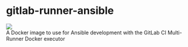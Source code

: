 # gitlab-runner-ansible
[![](https://images.microbadger.com/badges/image/asrnederland/gitlab-runner-ansible.svg)](https://microbadger.com/images/asrnederland/gitlab-runner-ansible "Get your own image badge on microbadger.com")  
A Docker image to use for Ansible development with the GitLab CI Multi-Runner Docker executor